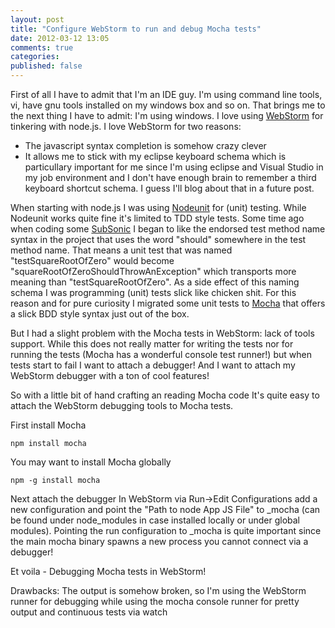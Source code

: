```yaml
---
layout: post
title: "Configure WebStorm to run and debug Mocha tests"
date: 2012-03-12 13:05
comments: true
categories: 
published: false
---
```

First of all I have to admit that I'm an IDE guy. I'm using command line tools, vi, have gnu tools installed on my windows box and so on. That brings me to the next thing I have to admit: I'm using windows.
I love using [WebStorm](http://www.jetbrains.com/webstorm/) for tinkering with node.js. I love WebStorm for two reasons:

* The javascript syntax completion is somehow crazy clever
* It allows me to stick with my eclipse keyboard schema which is particullary important for me since I'm using eclipse and Visual Studio in my job environment and I don't have enough brain to remember a third keyboard shortcut schema. I guess I'll blog about that in a future post.

When starting with node.js I was using [Nodeunit](https://github.com/caolan/nodeunit) for (unit) testing. While Nodeunit works quite fine it's limited to TDD style tests. Some time ago when coding some [SubSonic](http://subsonicproject.com) I began to like the endorsed test method name syntax in the project that uses the word "should" somewhere in the test method name. That means a unit test that was named "testSquareRootOfZero" would become "squareRootOfZeroShouldThrowAnException" which transports more meaning than "testSquareRootOfZero". As a side effect of this naming schema I was programming (unit) tests slick like chicken shit. For this reason and for pure curiosity I migrated some unit tests to [Mocha](http://visionmedia.github.com/mocha/) that offers a slick BDD style syntax just out of the box.

But I had a slight problem with the Mocha tests in WebStorm: lack of tools support. While this does not really matter for writing the tests nor for running the tests (Mocha has a wonderful console test runner!) but when tests start to fail I want to attach a debugger! And I want to attach my WebStorm debugger with a ton of cool features!

So with a little bit of hand crafting an reading Mocha code It's quite easy to attach the WebStorm debugging tools to Mocha tests.

First install Mocha

    npm install mocha

You may want to install Mocha globally 

    npm -g install mocha 

Next attach the debugger
In WebStorm via Run->Edit Configurations add a new configuration and point the "Path to node App JS File" to \_mocha (can be found under node\_modules in case installed locally or under global modules). Pointing the run configuration to \_mocha is quite important since the main mocha binary spawns a new process you cannot connect via a debugger!

Et voila - Debugging Mocha tests in WebStorm!

Drawbacks: The output is somehow broken, so I'm using the WebStorm runner for debugging while using the mocha console runner for pretty output and continuous tests via watch

